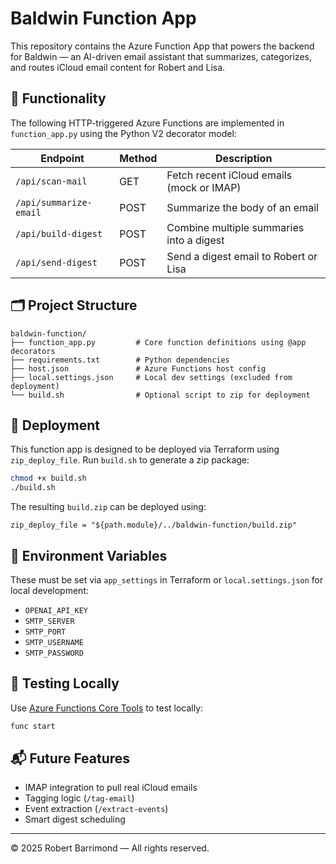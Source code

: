 
# Baldwin Function App

This repository contains the Azure Function App that powers the backend for Baldwin — an AI-driven email assistant that summarizes, categorizes, and routes iCloud email content for Robert and Lisa.

## 🧠 Functionality

The following HTTP-triggered Azure Functions are implemented in `function_app.py` using the Python V2 decorator model:

| Endpoint          | Method | Description |
|-------------------|--------|-------------|
| `/api/scan-mail`       | GET    | Fetch recent iCloud emails (mock or IMAP) |
| `/api/summarize-email`| POST   | Summarize the body of an email |
| `/api/build-digest`   | POST   | Combine multiple summaries into a digest |
| `/api/send-digest`    | POST   | Send a digest email to Robert or Lisa |

## 🗂️ Project Structure

``` plaintext
baldwin-function/
├── function_app.py         # Core function definitions using @app decorators
├── requirements.txt        # Python dependencies
├── host.json               # Azure Functions host config
├── local.settings.json     # Local dev settings (excluded from deployment)
└── build.sh                # Optional script to zip for deployment
```

## 🚀 Deployment

This function app is designed to be deployed via Terraform using `zip_deploy_file`. Run `build.sh` to generate a zip package:

```bash
chmod +x build.sh
./build.sh
```

The resulting `build.zip` can be deployed using:

```hcl
zip_deploy_file = "${path.module}/../baldwin-function/build.zip"
```

## 🔐 Environment Variables

These must be set via `app_settings` in Terraform or `local.settings.json` for local development:

- `OPENAI_API_KEY`
- `SMTP_SERVER`
- `SMTP_PORT`
- `SMTP_USERNAME`
- `SMTP_PASSWORD`

## 🧪 Testing Locally

Use [Azure Functions Core Tools](https://learn.microsoft.com/en-us/azure/azure-functions/functions-run-local) to test locally:

```bash
func start
```

## 📬 Future Features

- IMAP integration to pull real iCloud emails
- Tagging logic (`/tag-email`)
- Event extraction (`/extract-events`)
- Smart digest scheduling

---

© 2025 Robert Barrimond — All rights reserved.
